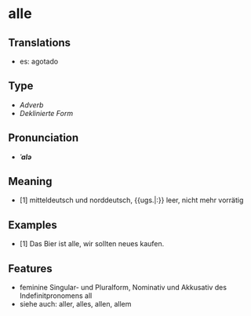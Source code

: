 # alle
## Translations
- es: agotado
## Type
- _Adverb_
- _Deklinierte Form_
## Pronunciation
- **_ˈalə_**
## Meaning
- [1] mitteldeutsch und norddeutsch, {{ugs.|:}} leer, nicht mehr vorrätig
## Examples
- [1] Das Bier ist alle, wir sollten neues kaufen.
## Features
- feminine Singular- und Pluralform, Nominativ und Akkusativ des Indefinitpronomens all
- siehe auch: aller, alles, allen, allem
